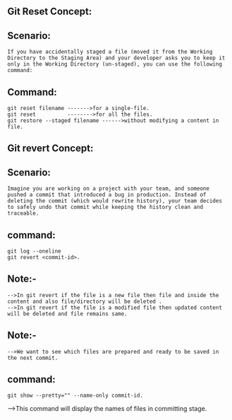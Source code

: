 Git Reset Concept:
-----------------

Scenario:
---------
	If you have accidentally staged a file (moved it from the Working Directory to the Staging Area) and your developer asks you to keep it only in the Working Directory (un-staged), you can use the following command:

Command:
--------
	git reset filename ------->for a single-file.
	git reset          -------->for all the files.
	git restore --staged filename ------>without modifying a content in file.



Git revert Concept:
-------------------

Scenario:
---------
	Imagine you are working on a project with your team, and someone pushed a commit that introduced a bug in production. Instead of deleting the commit (which would rewrite history), your team decides to safely undo that commit while keeping the history clean and traceable.

command:
--------
	git log --oneline
	git revert <commit-id>.

Note:-
------
	-->In git revert if the file is a new file then file and inside the content and also file/directory will be deleted .
	-->In git revert if the file is a modified file then updated content will be deleted and file remains same.


Note:-
----
	-->We want to see which files are prepared and ready to be saved in the next commit.
command:
--------
	git show --pretty="" --name-only commit-id.
 
-->This command will display the names of files in committing stage.

